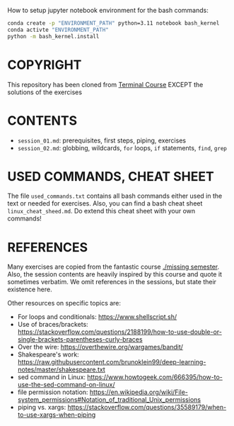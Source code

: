 How to setup jupyter notebook environment for the bash commands:

```bash
conda create -p "ENVIRONMENT_PATH" python=3.11 notebook bash_kernel
conda activte "ENVIRONMENT_PATH"
python -m bash_kernel.install
```

COPYRIGHT
=========

This repository has been cloned from [Terminal Course](https://gitlab.com/courses_pub/inf_ds_ws2425/-/tree/master/terminal_course?ref_type=heads) EXCEPT the solutions of the exercises

CONTENTS
========

- `session_01.md`: prerequisites, first steps, piping, exercises 
- `session_02.md`: globbing, wildcards, `for` loops, `if` statements, `find`, `grep`


USED COMMANDS, CHEAT SHEET
==========================

The file `used_commands.txt` contains all bash commands either used in the text or needed for exercises. Also, you can find a bash cheat sheet `linux_cheat_sheed.md`. Do extend this cheat sheet with your own commands! 


REFERENCES
==========

Many exercises are copied from the fantastic course [./missing semester](https://missing.csail.mit.edu/2020/). Also, the session contents are heavily inspired by this course and quote it sometimes verbatim. We omit references in the sessions, but state their existence here. 

Other resources on specific topics are: 
- For loops and conditionals: https://www.shellscript.sh/
- Use of braces/brackets: https://stackoverflow.com/questions/2188199/how-to-use-double-or-single-brackets-parentheses-curly-braces
- Over the wire: https://overthewire.org/wargames/bandit/
- Shakespeare's work: https://raw.githubusercontent.com/brunoklein99/deep-learning-notes/master/shakespeare.txt
- sed command in Linux: https://www.howtogeek.com/666395/how-to-use-the-sed-command-on-linux/
- file permission notation: https://en.wikipedia.org/wiki/File-system_permissions#Notation_of_traditional_Unix_permissions
- piping vs. xargs: https://stackoverflow.com/questions/35589179/when-to-use-xargs-when-piping


